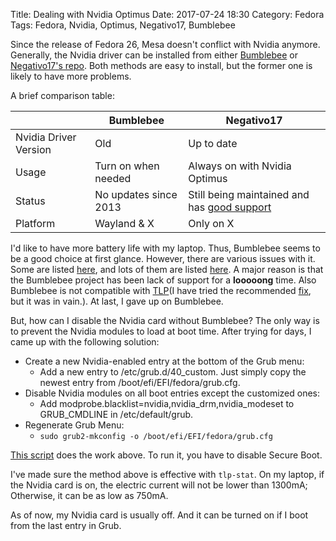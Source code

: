 Title: Dealing with Nvidia Optimus
Date: 2017-07-24 18:30
Category: Fedora
Tags: Fedora, Nvidia, Optimus, Negativo17, Bumblebee

Since the release of Fedora 26, Mesa doesn't conflict with Nvidia anymore. Generally, the Nvidia driver can be installed from either [Bumblebee](https://fedoraproject.org/wiki/Bumblebee) or [Negativo17's repo](https://negativo17.org/nvidia-driver/). Both methods are easy to install, but the former one is likely to have more problems.

A brief comparison table:

|                        | Bumblebee | Negativo17 |
 ----------------------- | --------- | -----------
| Nvidia Driver Version  | Old       | Up to date |
| Usage                  | Turn on when needed | Always on with Nvidia Optimus |
| Status                 | No updates since 2013 | Still being maintained and has [good support](https://negativo17.org/nvidia-driver/#reply-title) |
| Platform               | Wayland & X | Only on X |


I'd like to have more battery life with my laptop. Thus, Bumblebee seems to be a good choice at first glance. However, there are various issues with it. Some are listed [here](https://fedoraproject.org/wiki/Bumblebee#Troubleshooting), and lots of them are listed [here](https://github.com/Bumblebee-Project/Bumblebee/issues). A major reason is that the Bumblebee project has been lack of support for a **looooong** time. Also Bumblebee is not compatible with [TLP](http://linrunner.de/en/tlp/tlp.html)(I have tried the recommended [fix](http://linrunner.de/en/tlp/docs/tlp-faq.html#nvidia), but it was in vain.). At last, I gave up on Bumblebee.

But, how can I disable the Nvidia card without Bumblebee? The only way is to prevent the Nvidia modules to load at boot time. After trying for days, I came up with the following solution:

-   Create a new Nvidia-enabled entry at the bottom of the Grub menu:
    -   Add a new entry to /etc/grub.d/40_custom. Just simply copy the newest entry from /boot/efi/EFI/fedora/grub.cfg.
-   Disable Nvidia modules on all boot entries except the customized ones:
    -   Add modprobe.blacklist=nvidia,nvidia_drm,nvidia_modeset to GRUB_CMDLINE in /etc/default/grub.
-   Regenerate Grub Menu:
    -   `sudo grub2-mkconfig -o /boot/efi/EFI/fedora/grub.cfg`

[This script](https://gist.github.com/Superdanby/12ce20158300c378d4e0f196b279d388#file-blacklistnvidia-sh) does the work above. To run it, you have to disable Secure Boot.

I've made sure the method above is effective with `tlp-stat`. On my laptop, if the Nvidia card is on, the electric current will not be lower than 1300mA; Otherwise, it can be as low as 750mA.

As of now, my Nvidia card is usually off. And it can be turned on if I boot from the last entry in Grub.

